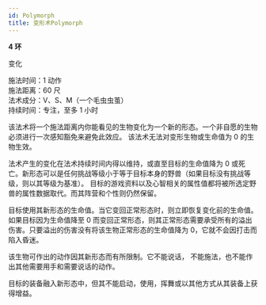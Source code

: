 ```yaml
---
id: Polymorph
title: 变形术Polymorph
---
```


**4 环**

变化

施法时间：1 动作  
施法距离：60 尺  
法术成分：V、S、M（一个毛虫虫茧）  
持续时间：专注，至多 1 小时

该法术将一个施法距离内你能看见的生物变化为一个新的形态。一个非自愿的生物必须进行一次感知豁免来避免此效应。
该法术无法对变形生物或生命值为 0 的生物生效。

法术产生的变化在法术持续时间内得以维持，或直至目标的生命值降为 0 或死亡。新形态可以是任何挑战等级小于等于目标本身的野兽（如果目标没有挑战等级，则以其等级为基准）。
目标的游戏资料以及心智相关的属性值都将被所选定野兽的属性数据取代。而其阵营和个性则仍然保留。

目标使用其新形态的生命值。当它变回正常形态时，则立即恢复变化前的生命值。如果目标因为生命值降至 0 而变回正常形态，则其正常形态需要承受所有的溢出伤害。只要溢出的伤害没有将该生物正常形态的生命值降为 0，它就不会因打击而陷入昏迷。

该生物可作出的动作因其新形态而有所限制。它不能说话，
不能施法，也不能作出其他需要用手和需要说话的动作。

目标的装备融入新形态中，但其不能启动，使用，挥舞或以其他方式从其装备上获得增益。
